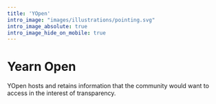 ```yaml
---
title: 'YOpen'
intro_image: "images/illustrations/pointing.svg"
intro_image_absolute: true
intro_image_hide_on_mobile: true
---
```


# Yearn Open

YOpen hosts and retains information that the community would want to access in the interest of transparency. 
